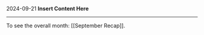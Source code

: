 2024-09-21
__Insert Content Here__
_______________________
To see the overall month: [[September Recap]].